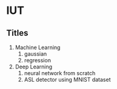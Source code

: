 # IUT

## Titles

1. Machine Learning
    1. gaussian
    2. regression
2. Deep Learning
    1. neural network from scratch
    2. ASL detector using MNIST dataset

